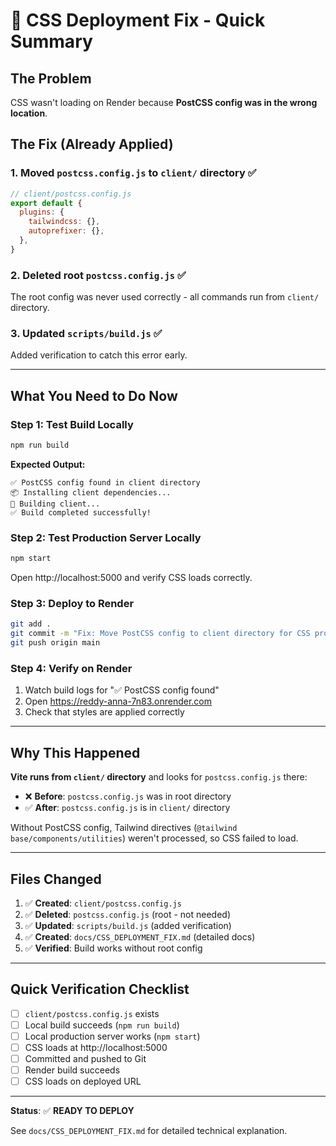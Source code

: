 # 🚨 CSS Deployment Fix - Quick Summary

## The Problem
CSS wasn't loading on Render because **PostCSS config was in the wrong location**.

## The Fix (Already Applied)

### 1. Moved `postcss.config.js` to `client/` directory ✅
```javascript
// client/postcss.config.js
export default {
  plugins: {
    tailwindcss: {},
    autoprefixer: {},
  },
}
```

### 2. Deleted root `postcss.config.js` ✅
The root config was never used correctly - all commands run from `client/` directory.

### 3. Updated `scripts/build.js` ✅
Added verification to catch this error early.

---

## What You Need to Do Now

### Step 1: Test Build Locally
```bash
npm run build
```

**Expected Output:**
```
✅ PostCSS config found in client directory
📦 Installing client dependencies...
🔨 Building client...
✅ Build completed successfully!
```

### Step 2: Test Production Server Locally
```bash
npm start
```
Open http://localhost:5000 and verify CSS loads correctly.

### Step 3: Deploy to Render
```bash
git add .
git commit -m "Fix: Move PostCSS config to client directory for CSS processing"
git push origin main
```

### Step 4: Verify on Render
1. Watch build logs for "✅ PostCSS config found"
2. Open https://reddy-anna-7n83.onrender.com
3. Check that styles are applied correctly

---

## Why This Happened

**Vite runs from `client/` directory** and looks for `postcss.config.js` there:
- ❌ **Before**: `postcss.config.js` was in root directory
- ✅ **After**: `postcss.config.js` is in `client/` directory

Without PostCSS config, Tailwind directives (`@tailwind base/components/utilities`) weren't processed, so CSS failed to load.

---

## Files Changed
1. ✅ **Created**: `client/postcss.config.js`
2. ✅ **Deleted**: `postcss.config.js` (root - not needed)
3. ✅ **Updated**: `scripts/build.js` (added verification)
4. ✅ **Created**: `docs/CSS_DEPLOYMENT_FIX.md` (detailed docs)
5. ✅ **Verified**: Build works without root config

---

## Quick Verification Checklist
- [ ] `client/postcss.config.js` exists
- [ ] Local build succeeds (`npm run build`)
- [ ] Local production server works (`npm start`)
- [ ] CSS loads at http://localhost:5000
- [ ] Committed and pushed to Git
- [ ] Render build succeeds
- [ ] CSS loads on deployed URL

---

**Status**: ✅ **READY TO DEPLOY**

See `docs/CSS_DEPLOYMENT_FIX.md` for detailed technical explanation.
